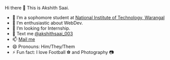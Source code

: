 Hi there 👋 This is Akshith Saai.

- 🌱 I’m a sophomore student at <a href="https://nitw.ac.in/">National Institute of Technology, Warangal</a>
- 👯 I’m enthusiastic about WebDev.
- 🤔 I’m looking for Internship.
- 💬 Text me <a href="https://www.instagram.com/akshithsaai_003/">@akshithsaai_003</a>
- 📫 <a href = "mailto: akshithsaaimanchikanti@gmail.com">Mail me</a>
- 😄 Pronouns: Him/They/Them
- ⚡ Fun fact: I love Football ⚽ and Photography 📷
